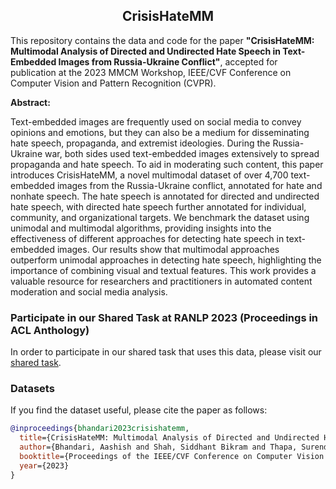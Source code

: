 <h2 font-size:40px align="center">CrisisHateMM</h2>

This repository contains the data and code for the paper <b>"CrisisHateMM: Multimodal Analysis of Directed and Undirected Hate Speech in Text-Embedded Images from Russia-Ukraine Conflict"</b>, accepted for publication at the 2023 MMCM Workshop, IEEE/CVF Conference on Computer Vision and Pattern Recognition (CVPR).

<b>Abstract:</b>

Text-embedded images are frequently used on social media to convey opinions and emotions, but they can also be a medium for disseminating hate speech, propaganda, and extremist ideologies. During the Russia-Ukraine war, both sides used text-embedded images extensively to spread propaganda and hate speech. To aid in moderating such content, this paper introduces CrisisHateMM, a novel multimodal dataset of over 4,700 text-embedded images from the Russia-Ukraine conflict, annotated for hate and nonhate speech. The hate speech is annotated for directed and undirected hate speech, with directed hate speech further annotated for individual, community, and organizational targets. We benchmark the dataset using unimodal and multimodal algorithms, providing insights into the effectiveness of different approaches for detecting hate speech in text-embedded images. Our results show that multimodal approaches outperform unimodal approaches in detecting hate speech, highlighting the importance of combining visual and textual features. This work provides a valuable resource for researchers and practitioners in automated content moderation and social media analysis.


### Participate in our Shared Task at RANLP 2023 (Proceedings in ACL Anthology) ###
In order to participate in our shared task that uses this data, please visit our [shared task](https://github.com/therealthapa/case2023_task4).

### Datasets ###
If you find the dataset useful, please cite the paper as follows:

```bibtex
@inproceedings{bhandari2023crisishatemm,
  title={CrisisHateMM: Multimodal Analysis of Directed and Undirected Hate Speech in Text-Embedded Images from Russia-Ukraine Conflict},
  author={Bhandari, Aashish and Shah, Siddhant Bikram and Thapa, Surendrabikram and Naseem, Usman and Nasim, Mehwish},
  booktitle={Proceedings of the IEEE/CVF Conference on Computer Vision and Pattern Recognition},
  year={2023}
}
```

